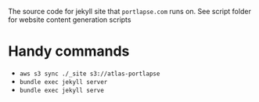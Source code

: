 The source code for jekyll site that `portlapse.com` runs on. See script folder for website content generation scripts

# Handy commands

- `aws s3 sync ./_site s3://atlas-portlapse`
- `bundle exec jekyll server`
- `bundle exec jekyll serve`
